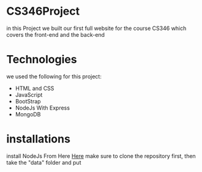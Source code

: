 # CS346Project
in this Project we built our first full website for the course CS346
which covers the front-end and the back-end 

# Technologies
  we used the following for this project:
  - HTML and CSS 
  - JavaScript
  - BootStrap
  - NodeJs With Express
  - MongoDB
  
  # installations
  install NodeJs From Here [Here](https://nodejs.org/en/download/)
  make sure to clone the repository first,
  then take the "data" folder and put 
